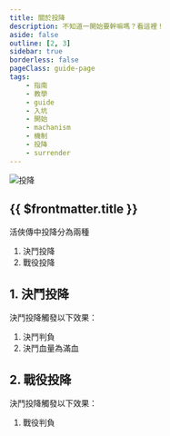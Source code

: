 ```yaml
---
title: 關於投降
description: 不知道一開始要幹嘛嗎？看這裡！
aside: false
outline: [2, 3]
sidebar: true
borderless: false
pageClass: guide-page
tags:
    - 指南
    - 教學
    - guide
    - 入坑
    - 開始
    - machanism
    - 機制
    - 投降
    - surrender
---
```


<img class='guide-img' src='/images/guide/surrender.jpg' alt='投降'>

## {{ $frontmatter.title }}

活俠傳中投降分為兩種

1. 決鬥投降
2. 戰役投降

## 1. 決鬥投降

決鬥投降觸發以下效果：

1. 決鬥判負
2. 決鬥血量為滿血

## 2. 戰役投降

決鬥投降觸發以下效果：

1. 戰役判負
